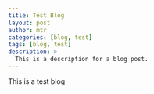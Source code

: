 ```yaml
---
title: Test Blog
layout: post
author: mtr
categories: [blog, test]
tags: [blog, test]
description: >
  This is a description for a blog post.
---
```


This is a test blog